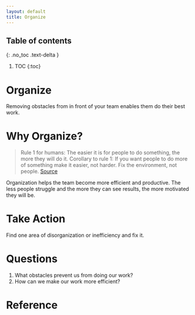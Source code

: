 ```yaml
---
layout: default
title: Organize
---
```

## Table of contents
{: .no_toc .text-delta }

1. TOC
{:toc}

# Organize
Removing obstacles from in front of your team enables them do their best work.

# Why Organize?
> Rule 1 for humans: The easier it is for people to do something, the more they will do it. 
Corollary to rule 1: If you want people to do more of something make it easier, not harder.
Fix the environment, not people.
[Source](https://twitter.com/ldavidmarquet/status/1473675958733484039)

Organization helps the team become more efficient and productive.  The less people struggle and the more they can see results, the more motivated they will be.

# Take Action
Find one area of disorganization or inefficiency and fix it.

# Questions
1. What obstacles prevent us from doing our work?
2. How can we make our work more efficient?

# Reference
